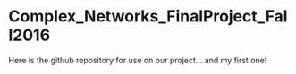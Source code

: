 # Complex_Networks_FinalProject_Fall2016

Here is the github repository for use on our project... and my first one!

